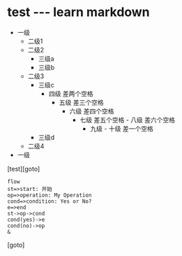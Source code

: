# test --- learn markdown
- 一级
  - 二级1
  - 二级2
    - 三级a
    - 三级b
  - 二级3
    - 三级c
      - 四级 差两个空格
         - 五级 差三个空格
             - 六级 差四个空格
                  - 七级 差五个空格
                        - 八级 差六个空格
                       - 九级 
                        - 十级 差一个空格
    - 三级d
  - 二级4
- 一级

[test][goto]

```
flow
st=>start: 开始
op=>operation: My Operation
cond=>condition: Yes or No?
e=>end
st->op->cond
cond(yes)->e
cond(no)->op
&
```


[goto]
